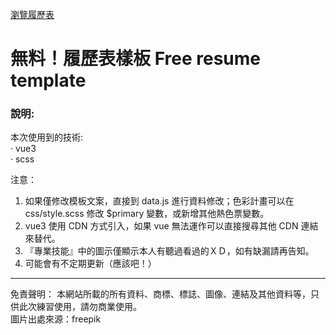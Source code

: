 [瀏覽履歷表](https://e26290.github.io/Resume-template/)

# 無料！履歷表樣板 Free resume template
### 說明:
本次使用到的技術: <br>
‧ vue3 <br>
‧ scss <br>

注意：
1. 如果僅修改模板文案，直接到 data.js 進行資料修改；色彩計畫可以在 css/style.scss 修改 $primary 變數，或新增其他熱色票變數。
2. vue3 使用 CDN 方式引入，如果 vue 無法運作可以直接搜尋其他 CDN 連結來替代。
3. 『專業技能』中的圖示僅顯示本人有聽過看過的ＸＤ，如有缺漏請再告知。
4. 可能會有不定期更新（應該吧！）

---

免責聲明：
本網站所載的所有資料、商標、標誌、圖像、連結及其他資料等，只供此次練習使用，請勿商業使用。<br>
圖片出處來源：freepik
